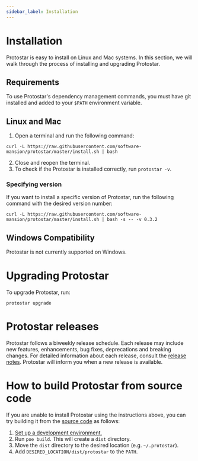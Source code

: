 ```yaml
---
sidebar_label: Installation
---
```


# Installation

Protostar is easy to install on Linux and Mac systems. In this section, we will walk through the process of installing and upgrading Protostar.

## Requirements
To use Protostar's dependency management commands, you must have git installed and added to your `$PATH` environment variable.


## Linux and Mac
1. Open a terminal and run the following command:
```console
curl -L https://raw.githubusercontent.com/software-mansion/protostar/master/install.sh | bash
```
2. Close and reopen the terminal.
3. To check if the Protostar is installed correctly, run `protostar -v`.

### Specifying version

If you want to install a specific version of Protostar, run the following command with the desired version number:

```console
curl -L https://raw.githubusercontent.com/software-mansion/protostar/master/install.sh | bash -s -- -v 0.3.2
```

## Windows Compatibility
Protostar is not currently supported on Windows.

# Upgrading Protostar
To upgrade Protostar, run:
```shell
protostar upgrade
```

# Protostar releases

Protostar follows a biweekly release schedule.
Each release may include new features, enhancements, bug fixes, deprecations and breaking changes.
For detailed information about each release, consult the [release notes](https://github.com/software-mansion/protostar/releases).
Protostar will inform you when a new release is available.

# How to build Protostar from source code
If you are unable to install Protostar using the instructions above, you can try building it from the [source code](https://github.com/software-mansion/protostar) as follows:

1. [Set up a development environment.](https://github.com/software-mansion/protostar#setting-up-environment)
1. Run `poe build`. This will create a `dist` directory.
1. Move the `dist` directory to the desired location (e.g. `~/.protostar`).
1. Add `DESIRED_LOCATION/dist/protostar` to the `PATH`.